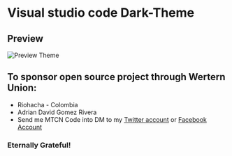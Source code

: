 # Visual studio code Dark-Theme

## Preview

![Preview Theme](https://res.cloudinary.com/dh1ptdgbs/image/upload/v1576341562/thema-preview-1-min_grlemr.png)

## To sponsor open source project through Wertern Union:

- Riohacha - Colombia
- Adrian David Gomez Rivera
- Send me MTCN Code into DM to my [Twitter account](https://twitter.com/adriiancode) or [Facebook Account](https://facebook.com/adriiancode)

### Eternally Grateful!
